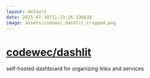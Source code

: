 ```yaml
---
layout: default
date: 2025-07-30T11:23:26.136638
image: assets/codewec_dashlit_cropped.png
---
```


# [codewec/dashlit](https://github.com/codewec/dashlit)

self-hosted dashboard for organizing links and services
